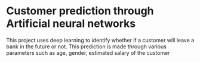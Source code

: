 # Customer prediction through Artificial neural networks
 This project uses deep learning to identify whether if a customer will leave a bank in the future or not. This prediction is made through various parameters such as age, gender, estimated salary of the customer
